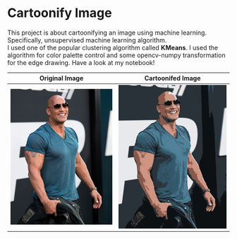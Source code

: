 # Cartoonify Image
This project is about cartoonifying an image using machine learning. Specifically, unsupervised machine learning algorithm.
<br>
I used one of the popular clustering algorithm called **KMeans**. I used the algorithm for color palette control and some opencv-numpy transformation for the edge drawing. Have a look at my notebook!
<br/>

| Original Image  | Cartoonifed Image |
| ------------- | ------------- |
| <img src="therock.png" width=400>  | <img src="cartoon.png" width=400>  |

